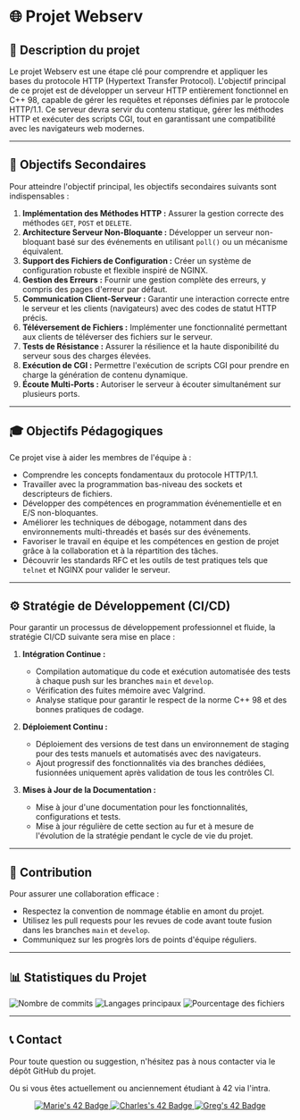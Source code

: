 # 🌐 Projet Webserv

## 🔎 Description du projet

Le projet Webserv est une étape clé pour comprendre et appliquer les bases du protocole HTTP (Hypertext Transfer Protocol). L'objectif principal de ce projet est de développer un serveur HTTP entièrement fonctionnel en C++ 98, capable de gérer les requêtes et réponses définies par le protocole HTTP/1.1. Ce serveur devra servir du contenu statique, gérer les méthodes HTTP et exécuter des scripts CGI, tout en garantissant une compatibilité avec les navigateurs web modernes.

---

## 🎯 Objectifs Secondaires

Pour atteindre l'objectif principal, les objectifs secondaires suivants sont indispensables :

1. **Implémentation des Méthodes HTTP :** Assurer la gestion correcte des méthodes `GET`, `POST` et `DELETE`.
2. **Architecture Serveur Non-Bloquante :** Développer un serveur non-bloquant basé sur des événements en utilisant `poll()` ou un mécanisme équivalent.
3. **Support des Fichiers de Configuration :** Créer un système de configuration robuste et flexible inspiré de NGINX.
4. **Gestion des Erreurs :** Fournir une gestion complète des erreurs, y compris des pages d'erreur par défaut.
5. **Communication Client-Serveur :** Garantir une interaction correcte entre le serveur et les clients (navigateurs) avec des codes de statut HTTP précis.
6. **Téléversement de Fichiers :** Implémenter une fonctionnalité permettant aux clients de téléverser des fichiers sur le serveur.
7. **Tests de Résistance :** Assurer la résilience et la haute disponibilité du serveur sous des charges élevées.
8. **Exécution de CGI :** Permettre l'exécution de scripts CGI pour prendre en charge la génération de contenu dynamique.
9. **Écoute Multi-Ports :** Autoriser le serveur à écouter simultanément sur plusieurs ports.

---

## 🎓️ Objectifs Pédagogiques

Ce projet vise à aider les membres de l'équipe à :

- Comprendre les concepts fondamentaux du protocole HTTP/1.1.
- Travailler avec la programmation bas-niveau des sockets et descripteurs de fichiers.
- Développer des compétences en programmation événementielle et en E/S non-bloquantes.
- Améliorer les techniques de débogage, notamment dans des environnements multi-threadés et basés sur des événements.
- Favoriser le travail en équipe et les compétences en gestion de projet grâce à la collaboration et à la répartition des tâches.
- Découvrir les standards RFC et les outils de test pratiques tels que `telnet` et NGINX pour valider le serveur.

---

## ⚙️ Stratégie de Développement (CI/CD)

Pour garantir un processus de développement professionnel et fluide, la stratégie CI/CD suivante sera mise en place :

1. **Intégration Continue :**

   - Compilation automatique du code et exécution automatisée des tests à chaque push sur les branches `main` et `develop`.
   - Vérification des fuites mémoire avec Valgrind.
   - Analyse statique pour garantir le respect de la norme C++ 98 et des bonnes pratiques de codage.

2. **Déploiement Continu :**

   - Déploiement des versions de test dans un environnement de staging pour des tests manuels et automatisés avec des navigateurs.
   - Ajout progressif des fonctionnalités via des branches dédiées, fusionnées uniquement après validation de tous les contrôles CI.

3. **Mises à Jour de la Documentation :**

   - Mise à jour d'une documentation pour les fonctionnalités, configurations et tests.
   - Mise à jour régulière de cette section au fur et à mesure de l'évolution de la stratégie pendant le cycle de vie du projet.

---

## 🤝 Contribution

Pour assurer une collaboration efficace :

- Respectez la convention de nommage établie en amont du projet.
- Utilisez les pull requests pour les revues de code avant toute fusion dans les branches `main` et `develop`.
- Communiquez sur les progrès lors de points d'équipe réguliers.

---

## 📊 Statistiques du Projet

![Nombre de commits](https://img.shields.io/github/commit-activity/m/Gregory-Marquiset/mcg_webserv)
![Langages principaux](https://img.shields.io/github/languages/top/Gregory-Marquiset/mcg_webserv)
![Pourcentage des fichiers](https://img.shields.io/github/languages/code-size/Gregory-Marquiset/mcg_webserv)

---

## 📞 Contact

Pour toute question ou suggestion, n'hésitez pas à nous contacter via le dépôt GitHub du projet.

Ou si vous êtes actuellement ou anciennement étudiant à 42 via l'intra.


<p align="center">
  <a href="https://profile.intra.42.fr/users/malanglo">
    <img src="https://badge.mediaplus.ma/greenbinary/malanglo?1337Badge=off&UM6P=off" alt="Marie's 42 Badge" />
  </a>
  <a href="https://profile.intra.42.fr/users/cdutel">
    <img src="https://badge.mediaplus.ma/greenbinary/cdutel?1337Badge=off&UM6P=off" alt="Charles's 42 Badge" />
  </a>
  <a href="https://profile.intra.42.fr/users/gmarquis">
    <img src="https://badge.mediaplus.ma/greenbinary/gmarquis?1337Badge=off&UM6P=off" alt="Greg's 42 Badge" />
  </a>
</p>
